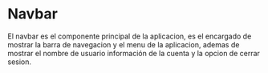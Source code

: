 

# Navbar

El navbar es el componente principal de la aplicacion, es el encargado de mostrar la barra de navegacion y el menu de la aplicacion, ademas de mostrar el nombre de usuario información de la cuenta y la opcion de cerrar sesion.